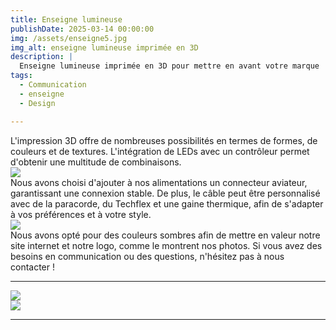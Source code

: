 ```yaml
---
title: Enseigne lumineuse
publishDate: 2025-03-14 00:00:00
img: /assets/enseigne5.jpg
img_alt: enseigne lumineuse imprimée en 3D
description: |
  Enseigne lumineuse imprimée en 3D pour mettre en avant votre marque
tags:
  - Communication 
  - enseigne
  - Design

---
```


L'impression 3D offre de nombreuses possibilités en termes de formes, de couleurs et de textures. L'intégration de LEDs avec un contrôleur permet d'obtenir une multitude de combinaisons. 
<img src="/assets/enseigne3.jpg">
Nous avons choisi d'ajouter à nos alimentations un connecteur aviateur, garantissant une connexion stable. De plus, le câble peut être personnalisé avec de la paracorde, du Techflex et une gaine thermique, afin de s'adapter à vos préférences et à votre style.
<img src="/assets/enseigne4.jpg">
Nous avons opté pour des couleurs sombres afin de mettre en valeur notre site internet et notre logo, comme le montrent nos photos. Si vous avez des besoins en communication ou des questions, n'hésitez pas à nous contacter !


---

<img src="/assets/enseigne2.jpg">
<img src="/assets/enseigne1.JPG">


---
<style>
  .button {
        cursor: pointer;
            text-align : center;
            align-items: center;
            padding: 0.10rem 0.60rem;
            gap: 0.5rem;
            color: var(--accent-text-over);
            border: 1px solid var(--accent-regular);
            background-color: var(--accent-regular);
            border-radius: 999rem;
            line-height: 1.35;
            white-space: nowrap;
            vertical-align : middle;
      }
  img{
    margin: auto;
    max-height: 90vh;
    object-fit: cover;
    display: flex;
  }
</style>
